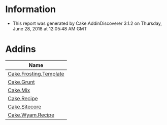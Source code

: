 # Information

- This report was generated by Cake.AddinDiscoverer 3.1.2 on Thursday, June 28, 2018 at 12:05:48 AM GMT

# Addins

| Name |
| --- |
| [Cake.Frosting.Template](https://github.com/cake-build/frosting) |
| [Cake.Grunt](https://github.com/cake-contrib/Cake.Grunt/) |
| [Cake.Mix](https://www.nuget.org/packages/Cake.Mix/) |
| [Cake.Recipe](https://github.com/cake-contrib/Cake.Recipe) |
| [Cake.Sitecore](https://github.com/asmagin/Cake.Sitecore) |
| [Cake.Wyam.Recipe](https://github.com/cake-contrib/Cake.Wyam.Recipe) |
